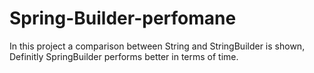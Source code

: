 # Spring-Builder-perfomane
In this project a comparison between String and StringBuilder is shown, 
Definitly SpringBuilder performs better in terms of time. 
